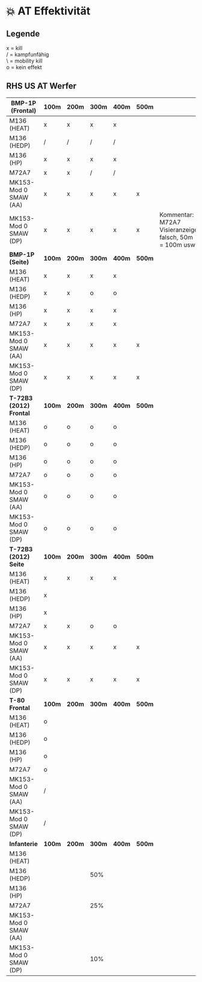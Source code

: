 # 💥 AT Effektivität

## Legende
x = kill  
/ = kampfunfähig  
\ = mobility kill  
o = kein effekt  

## RHS US AT Werfer

| BMP-1P (Frontal)      	| 100m     	| 200m     	| 300m     	| 400m     	| 500m     	|                                                                	|
|-----------------------	|----------	|----------	|----------	|----------	|----------	|----------------------------------------------------------------	|
| M136 (HEAT)           	| x        	| x        	| x        	| x        	|          	|                                                                	|
| M136 (HEDP)           	| /        	| /        	| /        	| /        	|          	|                                                                	|
| M136 (HP)             	| x        	| x        	| x        	| x        	|          	|                                                                	|
| M72A7                 	| x        	| x        	| /        	| /        	|          	|                                                                	|
| MK153-Mod 0 SMAW (AA) 	| x        	| x        	| x        	| x        	| x        	|                                                                	|
| MK153-Mod 0 SMAW (DP) 	| x        	| x        	| x        	| x        	| x        	| Kommentar:        	 M72A7 Visieranzeige falsch, 50m = 100m usw. 	|
| **BMP-1P (Seite)**    	| **100m** 	| **200m** 	| **300m** 	| **400m** 	| **500m** 	|                                                                	|
| M136 (HEAT)           	| x        	| x        	| x        	| x        	|          	|                                                                	|
| M136 (HEDP)           	| x        	| x        	| o        	| o        	|          	|                                                                	|
| M136 (HP)             	| x        	| x        	| x        	| x        	|          	|                                                                	|
| M72A7                 	| x        	| x        	| x        	| x        	|          	|                                                                	|
| MK153-Mod 0 SMAW (AA) 	| x        	| x        	| x        	| x        	| x        	|                                                                	|
| MK153-Mod 0 SMAW (DP) 	| x        	| x        	| x        	| x        	| x        	|                                                                	|
| **T-72B3 (2012) Frontal** 	| **100m**    	| **200m**    	| **300m**     	| **400m**     	| **500m**     	|                                                                	|
| M136 (HEAT)           	| o        	| o        	| o        	| o        	|          	|                                                                	|
| M136 (HEDP)           	| o        	| o        	| o        	| o        	|          	|                                                                	|
| M136 (HP)             	| o        	| o        	| o        	| o        	|          	|                                                                	|
| M72A7                 	| o        	| o        	| o        	| o        	|          	|                                                                	|
| MK153-Mod 0 SMAW (AA) 	| o        	| o        	| o        	| o        	|          	|                                                                	|
| MK153-Mod 0 SMAW (DP) 	| o        	| o        	| o        	| o        	|          	|                                                                	|
| **T-72B3 (2012) Seite**   	| **100m**     	| **200m**     	| **300m**     	| **400m**    	| **500m**     	|                                                                	|
| M136 (HEAT)           	| x        	| x        	| x        	| x        	|          	|                                                                	|
| M136 (HEDP)           	| x        	|          	|          	|          	|          	|                                                                	|
| M136 (HP)             	| x        	|          	|          	|          	|          	|                                                                	|
| M72A7                 	| x        	| x        	| o        	| o        	|          	|                                                                	|
| MK153-Mod 0 SMAW (AA) 	| x        	| x        	| x        	| x        	| x        	|                                                                	|
| MK153-Mod 0 SMAW (DP) 	| x        	| x        	| x        	| x        	| x        	|                                                                	|
| **T-80 Frontal**          	| **100m**     	| **200m**     	| **300m**     	| **400m**     	| **500m**     	|                                                                	|
| M136 (HEAT)           	| o        	|          	|          	|          	|          	|                                                                	|
| M136 (HEDP)           	| o        	|          	|          	|          	|          	|                                                                	|
| M136 (HP)             	| o        	|          	|          	|          	|          	|                                                                	|
| M72A7                 	| o        	|          	|          	|          	|          	|                                                                	|
| MK153-Mod 0 SMAW (AA) 	| /        	|          	|          	|          	|          	|                                                                	|
| MK153-Mod 0 SMAW (DP) 	| /        	|          	|          	|          	|          	|                                                                	|
| **Infanterie**            	| **100m**     	| **200m**     	| **300m**     	| **400m**     	| **500m**     	|                                                                	|
| M136 (HEAT)           	|          	|          	|          	|          	|          	|                                                                	|
| M136 (HEDP)           	|          	|          	| 50%      	|          	|          	|                                                                	|
| M136 (HP)             	|          	|          	|          	|          	|          	|                                                                	|
| M72A7                 	|          	|          	| 25%      	|          	|          	|                                                                	|
| MK153-Mod 0 SMAW (AA) 	|          	|          	|          	|          	|          	|                                                                	|
| MK153-Mod 0 SMAW (DP) 	|          	|          	| 10%      	|          	|          	|                                                                	|